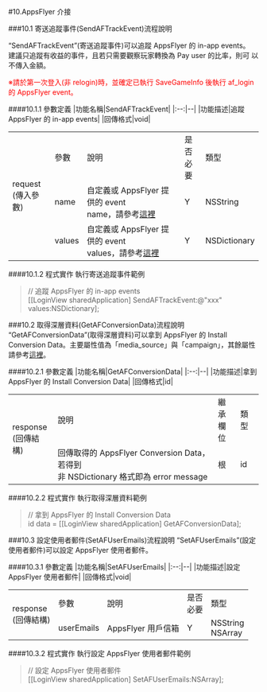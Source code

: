 #10.AppsFlyer 介接

###10.1 寄送追蹤事件(SendAFTrackEvent)流程說明

“SendAFTrackEvent”(寄送追蹤事件)可以追蹤 AppsFlyer 的 in-app events。 建議只追蹤有收益的事件，且若只需要觀察玩家轉換為 Pay user 的比率，則可 以不傳入金額。

<font color="red">※請於第一次登入(非 relogin)時，並確定已執行 SaveGameInfo 後執行 af_login 的 AppsFlyer event。</font>

####10.1.1 參數定義
|功能名稱|SendAFTrackEvent|
|:--:|--|
|功能描述|追蹤 AppsFlyer 的 in-app events|
|回傳格式|void|

<table>
<tr>
<td rowspan="3">request<br>(傳入參數)</td>
<td>參數</td>
<td>說明</td>
<td>是否<br>必要</td>
<td>類型</td>
</tr>
<tr>
<td>name</td>
<td>自定義或 AppsFlyer 提供的 event<br>name，請參考<a href="https://support.appsflyer.com/hc/en-us/articles/207577713">這裡</a></td>
<td>Y</td>
<td>NSString</td>
</tr>
<tr>
<td>values</td>
<td>自定義或 AppsFlyer 提供的 event<br>values，請參考<a href="https://support.appsflyer.com/hc/en-us/articles/207577713">這裡</a></td>
<td>Y</td>
<td>NSDictionary</td>
</tr>
</table>

####10.1.2 程式實作
執行寄送追蹤事件範例
<span id="SendAFTrackEvent"></span>

>// 追蹤 AppsFlyer 的 in-app events<br>
>[[LoginView sharedApplication] SendAFTrackEvent:@"xxx" values:NSDictionary];

###10.2 取得深層資料(GetAFConversionData)流程說明
“GetAFConversionData”(取得深層資料)可以拿到 AppsFlyer 的 Install Conversion Data。主要屬性值為「media_source」與「campaign」，其餘屬性 請參考[這裡](https://support.appsflyer.com/hc/en-us/articles/207032096-Accessing-AppsFlyer-Attribution-Conversion-Data-from-the-SDK-iOS-Deferred-Deeplinking-)。

####10.2.1 參數定義
|功能名稱|GetAFConversionData|
|:--:|--|
|功能描述|拿到 AppsFlyer 的 Install Conversion Data|
|回傳格式|id|

<table>
<tr>
<td rowspan="2">response<br>(回傳結構)</td>
<td>說明</td>
<td>繼承<br>欄位</td>
<td>類型</td>
</tr>
<tr>
<td>回傳取得的 AppsFlyer Conversion Data，若得到<br>非 NSDictionary 格式即為 error message</td>
<td>根</td>
<td>id</td>
</tr>
</table>

####10.2.2 程式實作
執行取得深層資料範例
<span id="GetAFConversionData"></span>

>// 拿到 AppsFlyer 的 Install Conversion Data<br>
>id data = [[LoginView sharedApplication] GetAFConversionData];

###10.3 設定使用者郵件(SetAFUserEmails)流程說明
“SetAFUserEmails”(設定使用者郵件)可以設定 AppsFlyer 使用者郵件。

####10.3.1 參數定義
|功能名稱|SetAFUserEmails|
|:--:|--|
|功能描述|設定 AppsFlyer 使用者郵件|
|回傳格式|void|

<table>
<tr>
<td rowspan="2">response<br>(回傳結構)</td>
<td>參數</td>
<td>說明</td>
<td>是否<br>必要</td>
<td>類型</td>
</tr>
<tr>
<td>userEmails</td>
<td>AppsFlyer 用戶信箱</td>
<td>Y</td>
<td>NSString<br>NSArray</td>
</tr>
</table>

####10.3.2 程式實作
執行設定 AppsFlyer 使用者郵件範例
>// 設定 AppsFlyer 使用者郵件<br>
>[[LoginView sharedApplication] SetAFUserEmails:NSArray];